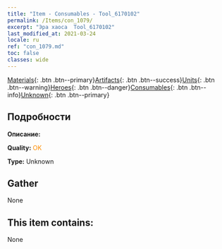 ```yaml
---
title: "Item - Consumables - Tool_6170102"
permalink: /Items/con_1079/
excerpt: "Эра хаоса  Tool_6170102"
last_modified_at: 2021-03-24
locale: ru
ref: "con_1079.md"
toc: false
classes: wide
---
```

 [Materials](/ru/Items/){: .btn .btn--primary}[Artifacts](/ru/Items/Artifacts/){: .btn .btn--success}[Units](/ru/Items/Units/){: .btn .btn--warning}[Heroes](/ru/Items/Heroes/){: .btn .btn--danger}[Consumables](/ru/Items/Consumables/){: .btn .btn--info}[Unknown](/ru/Items/Unknown/){: .btn .btn--primary}

## Подробности
 **Описание:** 

 **Quality:** <span style="color: #FF8C00">OK</span>

 **Type:** Unknown

## Gather

  None

## This item contains:

  None

